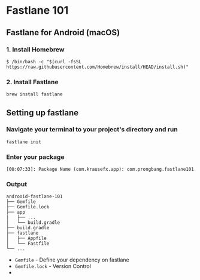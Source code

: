 # Fastlane 101

## Fastlane for Android (macOS)
   
### 1. Install Homebrew
   
```shell script
$ /bin/bash -c "$(curl -fsSL https://raw.githubusercontent.com/Homebrew/install/HEAD/install.sh)"
```
   
### 2. Install Fastlane
   
```shell script
brew install fastlane
````

## Setting up fastlane

### Navigate your terminal to your project's directory and run

```shell script
fastlane init
```

### Enter your package

```shell script
[00:07:33]: Package Name (com.krausefx.app): com.prongbang.fastlane101
```

### Output

```
androoid-fastlane-101
├── Gemfile
├── Gemfile.lock
├── app
|   ├── ...
│   └── build.gradle
├── build.gradle
├── fastlane
│   ├── Appfile
│   └── Fastfile
└── ...
```

- `Gemfile` - Define your dependency on fastlane
- `Gemfile.lock` - Version Control
- 

